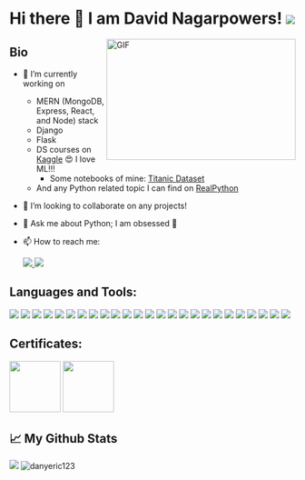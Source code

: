 # Hi there 👋 I am David Nagarpowers! <img src="https://hits.seeyoufarm.com/api/count/incr/badge.svg?url=https%3A%2F%2Fgithub.com%2Fdanyeric1212%2Fhit-counter" />

<img align="right" alt="GIF" src="https://github.com/abhisheknaiidu/abhisheknaiidu/blob/master/code.gif?raw=true" width="333" height="213" />

## Bio
- 🌱 I’m currently working on
  -  MERN (MongoDB, Express, React, and Node) stack
  -  Django
  -  Flask
  -  DS courses on [Kaggle](https://www.kaggle.com/davidnagarpowers/code) :heart_eyes: I love ML!!!
      -  Some notebooks of mine: [Titanic Dataset](https://www.kaggle.com/davidnagarpowers/titanic-eda-1?scriptVersionId=66230741)
  -  And any Python related topic I can find on [RealPython](https://realpython.com/)
- 👯 I’m looking to collaborate on any projects!
- 💬 Ask me about Python; I am obsessed :zany_face:
- 📫 How to reach me: 
   
   <a href="https://www.linkedin.com/in/david-nagarpowers">  <img src="https://img.shields.io/badge/LinkedIn-0077B5?style=for-the-badge&logo=linkedin&logoColor=white" /> </a> 
  <a href="mailto:dnagarpowers@gmail.com?subject=[GitHub]%20Reaching%20Out"> <img src="https://img.shields.io/badge/Gmail-D14836?style=for-the-badge&logo=gmail&logoColor=white" /> </a>

## Languages and Tools:

<div style="flex">

<img src="https://img.shields.io/badge/JavaScript-323330?style=for-the-badge&logo=javascript&logoColor=F7DF1E" />  
<img src="https://img.shields.io/badge/TypeScript-007ACC?style=for-the-badge&logo=typescript&logoColor=white" />
<img src="https://img.shields.io/badge/MongoDB-4EA94B?style=for-the-badge&logo=mongodb&logoColor=white" />
<img src="https://img.shields.io/badge/Express%20js-000000?style=for-the-badge&logo=express&logoColor=white"/>
<img src="https://img.shields.io/badge/React-20232A?style=for-the-badge&logo=react&logoColor=61DAFB" />  
 <img src="https://img.shields.io/badge/Node%20js-339933?style=for-the-badge&logo=nodedotjs&logoColor=white" />
 <img src="https://img.shields.io/badge/npm-CB3837?style=for-the-badge&logo=npm&logoColor=white"/> 
<img src="https://img.shields.io/badge/GraphQl-E10098?style=for-the-badge&logo=graphql&logoColor=white" />
<img src="https://img.shields.io/badge/java-%23ED8B00.svg?style=for-the-badge&logo=java&logoColor=white" />
<img src="https://img.shields.io/badge/Go-00ADD8?style=for-the-badge&logo=go&logoColor=white" />  
<img src="https://img.shields.io/badge/Python-FFD43B?style=for-the-badge&logo=python&logoColor=blue" />
<img src="https://img.shields.io/badge/Django-092E20?style=for-the-badge&logo=django&logoColor=green" /> 
<img src="https://img.shields.io/badge/DJANGO-REST-ff1709?style=for-the-badge&logo=django&logoColor=white&color=ff1709&labelColor=gray" />
<img src="https://img.shields.io/badge/Flask-000000?style=for-the-badge&logo=flask&logoColor=white" />
<img src="https://img.shields.io/badge/PostgreSQL-316192?style=for-the-badge&logo=postgresql&logoColor=white" />
<img src="https://img.shields.io/badge/GIT-E44C30?style=for-the-badge&logo=git&logoColor=white" />
<img src="https://img.shields.io/badge/Amazon AWS-FF9900?style=for-the-badge&logo=amazonaws&logoColor=white" />
<img src="https://img.shields.io/badge/GitHub_Actions-2088FF?style=for-the-badge&logo=github-actions&logoColor=white" />
<img src="https://img.shields.io/badge/Docker-2CA5E0?style=for-the-badge&logo=docker&logoColor=white"/>
<img src="https://img.shields.io/badge/Google_Cloud-4285F4?style=for-the-badge&logo=google-cloud&logoColor=white" /> 
<img src="https://img.shields.io/badge/Heroku-430098?style=for-the-badge&logo=heroku&logoColor=white" /> 
<img src="https://img.shields.io/badge/Netlify-00C7B7?style=for-the-badge&logo=netlify&logoColor=white" />
<img src="https://img.shields.io/badge/Terraform-7B42BC?style=for-the-badge&logo=terraform&logoColor=white" /> 
 <img src= https://img.shields.io/badge/Sentry-black?style=for-the-badge&logo=Sentry&logoColor=#362D59 />
  <img src=  https://img.shields.io/badge/Jira-0052CC?style=for-the-badge&logo=Jira&logoColor=white />
  </div>

## Certificates:
<div style="flex">
<img src="https://user-images.githubusercontent.com/5464276/148835226-2b1a2d15-841c-4810-b1e6-91da3d0350b2.png" height=90 >
<img src="https://lh3.googleusercontent.com/-pRBGgRU7_q8/Yd_cxnvcAOI/AAAAAAAAASs/Ngs3Qe8915QSyaLCopAG1Hb1d8OvGO2fACNcBGAsYHQ/s1600/1642060996597100-0.png" height=90 >
</div>

## 📈 My Github Stats
<div style="flex">
<img src="https://github-readme-stats.vercel.app/api/top-langs/?username=danyeric123&hide=html,css,jupyter notebook, ejs, Procfile&title_color=ffffff&text_color=c9cacc&icon_color=2bbc8a&bg_color=1d1f21&langs_count=7" />
<img src="https://github-readme-stats.vercel.app/api?username=danyeric123&show_icons=true&theme=gotham" alt="danyeric123" />
</div>
